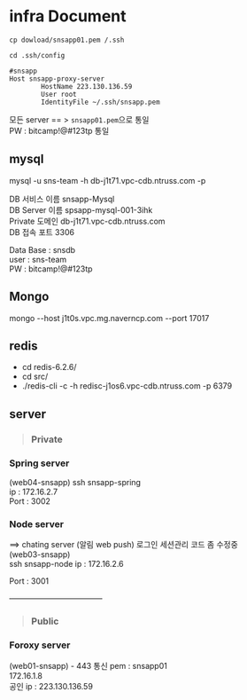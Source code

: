 # infra Document

```cp dowload/snsapp01.pem /.ssh```

```cd .ssh/config```

```
#snsapp
Host snsapp-proxy-server
        HostName 223.130.136.59
        User root
        IdentityFile ~/.ssh/snsapp.pem
```

모든 server == > ```snsapp01.pem```으로 통일<br/>
PW : bitcamp!@#123tp 통일

## mysql 
mysql -u sns-team -h db-j1t71.vpc-cdb.ntruss.com -p

DB 서비스 이름 	snsapp-Mysql<br/>
DB Server 이름	spsapp-mysql-001-3ihk<br/>
Private 도메인	db-j1t71.vpc-cdb.ntruss.com<br/>
DB 접속 포트	3306

Data Base : snsdb<br/>
user : sns-team<br/>
PW : bitcamp!@#123tp


## Mongo
mongo --host j1t0s.vpc.mg.naverncp.com --port 17017


## redis
 - cd redis-6.2.6/
 - cd src/
 -  ./redis-cli -c -h redisc-j1os6.vpc-cdb.ntruss.com -p 6379


## server

> ### Private

### Spring server  
(web04-snsapp)
ssh snsapp-spring<br/>
ip : 172.16.2.7<br/>
Port : 3002

### Node server 
==> chating server (알림 web push)
로그인 세션관리 코드 좀 수정중<br/>
(web03-snsapp)<br/>
ssh snsapp-node
ip : 172.16.2.6

Port : 3001


————————————

> ### Public

<!-- React server == > 화면 렌더링
(web02-snsapp)
- 리액트로 프론트 엔드 이전하면서 로그인 세션관리 코드 좀 수정 -->


### Foroxy server 
(web01-snsapp) - 443 통신
pem : snsapp01<br/>
172.16.1.8<br/>
공인 ip : 223.130.136.59



